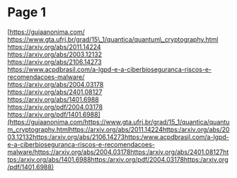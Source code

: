 # Page 1

[https://guiaanonima.com/\
https://www.gta.ufrj.br/grad/15\_1/quantica/quantum\_cryptography.html\
https://arxiv.org/abs/2011.14224\
https://arxiv.org/abs/2003.12132\
https://arxiv.org/abs/2106.14273\
https://www.acpdbrasil.com/a-lgpd-e-a-ciberbioseguranca-riscos-e-recomendacoes-malware/\
https://arxiv.org/abs/2004.03178\
https://arxiv.org/abs/2401.08127\
https://arxiv.org/abs/1401.6988\
https://arxiv.org/pdf/2004.03178\
https://arxiv.org/pdf/1401.6988](https://guiaanonima.com/https://www.gta.ufrj.br/grad/15_1/quantica/quantum_cryptography.htmlhttps://arxiv.org/abs/2011.14224https:/arxiv.org/abs/2003.12132https:/arxiv.org/abs/2106.14273https:/www.acpdbrasil.com/a-lgpd-e-a-ciberbioseguranca-riscos-e-recomendacoes-malware/https://arxiv.org/abs/2004.03178https:/arxiv.org/abs/2401.08127https:/arxiv.org/abs/1401.6988https:/arxiv.org/pdf/2004.03178https:/arxiv.org/pdf/1401.6988)
